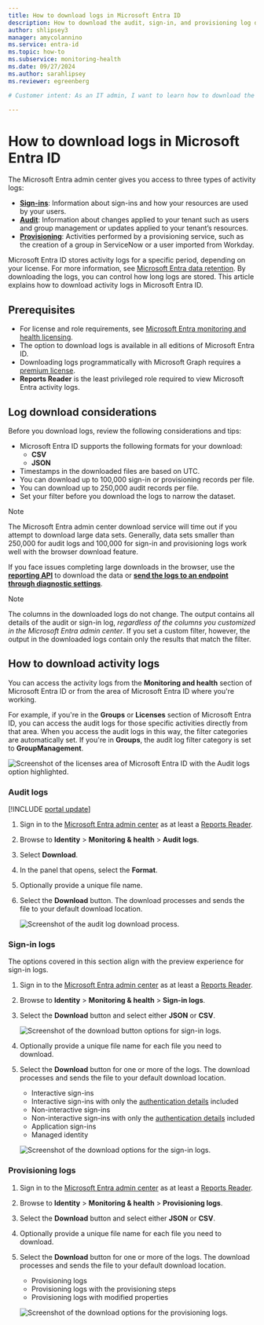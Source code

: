 ```yaml
---
title: How to download logs in Microsoft Entra ID
description: How to download the audit, sign-in, and provisioning log data for manual storage in Microsoft Entra ID.
author: shlipsey3
manager: amycolannino
ms.service: entra-id
ms.topic: how-to
ms.subservice: monitoring-health
ms.date: 09/27/2024
ms.author: sarahlipsey
ms.reviewer: egreenberg

# Customer intent: As an IT admin, I want to learn how to download the audit, sign-in, and provisioning log data for manual storage in Microsoft Entra ID.

---
```


# How to download logs in Microsoft Entra ID

The Microsoft Entra admin center gives you access to three types of activity logs:

- **[Sign-ins](concept-sign-ins.md)**: Information about sign-ins and how your resources are used by your users.
- **[Audit](concept-audit-logs.md)**: Information about changes applied to your tenant such as users and group management or updates applied to your tenant’s resources.
- **[Provisioning](concept-provisioning-logs.md)**: Activities performed by a provisioning service, such as the creation of a group in ServiceNow or a user imported from Workday.

Microsoft Entra ID stores activity logs for a specific period, depending on your license. For more information, see [Microsoft Entra data retention](reference-reports-data-retention.md). By downloading the logs, you can control how long logs are stored. This article explains how to download activity logs in Microsoft Entra ID.

## Prerequisites

- For license and role requirements, see [Microsoft Entra monitoring and health licensing](../../fundamentals/licensing.md#microsoft-entra-monitoring-and-health).
- The option to download logs is available in all editions of Microsoft Entra ID.
- Downloading logs programmatically with Microsoft Graph requires a [premium license](../../fundamentals/licensing.md#microsoft-entra-monitoring-and-health).
- **Reports Reader** is the least privileged role required to view Microsoft Entra activity logs.

## Log download considerations

Before you download logs, review the following considerations and tips:

- Microsoft Entra ID supports the following formats for your download:
  - **CSV**
  - **JSON**
- Timestamps in the downloaded files are based on UTC.
- You can download up to 100,000 sign-in or provisioning records per file.
- You can download up to 250,000 audit records per file.
- Set your filter before you download the logs to narrow the dataset.

> [!NOTE]
> The Microsoft Entra admin center download service will time out if you attempt to download large data sets. Generally, data sets smaller than 250,000 for audit logs and 100,000 for sign-in and provisioning logs work well with the browser download feature.
>
>If you face issues completing large downloads in the browser, use the [**reporting API**](/graph/api/resources/azure-ad-auditlog-overview) to download the data or [**send the logs to an endpoint through diagnostic settings**](howto-configure-diagnostic-settings.md).

> [!NOTE]
>The columns in the downloaded logs do not change. The output contains all details of the audit or sign-in log, *regardless of the columns you customized in the Microsoft Entra admin center*. If you set a custom filter, however, the output in the downloaded logs contain only the results that match the filter.

## How to download activity logs

You can access the activity logs from the **Monitoring and health** section of Microsoft Entra ID or from the area of Microsoft Entra ID where you're working.

For example, if you're in the **Groups** or **Licenses** section of Microsoft Entra ID, you can access the audit logs for those specific activities directly from that area. When you access the audit logs in this way, the filter categories are automatically set. If you're in **Groups**, the audit log filter category is set to **GroupManagement**.

![Screenshot of the licenses area of Microsoft Entra ID with the Audit logs option highlighted.](media/howto-download-logs/audit-logs-from-licenses.png)

### Audit logs

[!INCLUDE [portal update](../../includes/portal-update.md)]

1. Sign in to the [Microsoft Entra admin center](https://entra.microsoft.com) as at least a [Reports Reader](../role-based-access-control/permissions-reference.md#reports-reader).
1. Browse to **Identity** > **Monitoring & health** > **Audit logs**.
1. Select **Download**.
1. In the panel that opens, select the **Format**.
1. Optionally provide a unique file name.
1. Select the **Download** button. The download processes and sends the file to your default download location.

    ![Screenshot of the audit log download process.](media/howto-download-logs/audit-log-download.png)

### Sign-in logs

The options covered in this section align with the preview experience for sign-in logs.

1. Sign in to the [Microsoft Entra admin center](https://entra.microsoft.com) as at least a [Reports Reader](../role-based-access-control/permissions-reference.md#reports-reader).
1. Browse to **Identity** > **Monitoring & health** > **Sign-in logs**.
1. Select the **Download** button and select either **JSON** or **CSV**.

    ![Screenshot of the download button options for sign-in logs.](media/howto-download-logs/sign-in-logs-download.png)

1. Optionally provide a unique file name for each file you need to download.
1. Select the **Download** button for one or more of the logs. The download processes and sends the file to your default download location.

    - Interactive sign-ins
    - Interactive sign-ins with only the [authentication details](concept-sign-in-log-activity-details.md#) included
    - Non-interactive sign-ins
    - Non-interactive sign-ins with only the [authentication details](concept-sign-in-log-activity-details.md#authentication-details) included
    - Application sign-ins
    - Managed identity

    ![Screenshot of the download options for the sign-in logs.](media/howto-download-logs/sign-in-log-download-options.png)

### Provisioning logs

1. Sign in to the [Microsoft Entra admin center](https://entra.microsoft.com) as at least a [Reports Reader](../role-based-access-control/permissions-reference.md#reports-reader).
1. Browse to **Identity** > **Monitoring & health** > **Provisioning logs**.
1. Select the **Download** button and select either **JSON** or **CSV**.
1. Optionally provide a unique file name for each file you need to download.
1. Select the **Download** button for one or more of the logs. The download processes and sends the file to your default download location.

    - Provisioning logs
    - Provisioning logs with the provisioning steps
    - Provisioning logs with modified properties

    ![Screenshot of the download options for the provisioning logs.](media/howto-download-logs/provisioning-logs-download-options.png)
